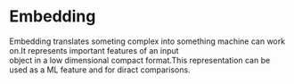 # Embedding
  Embedding translates someting complex into something machine can work on.It represents important features of an input  
  object in a low dimensional compact format.This representation can be used as a ML feature and for diract comparisons.
    
